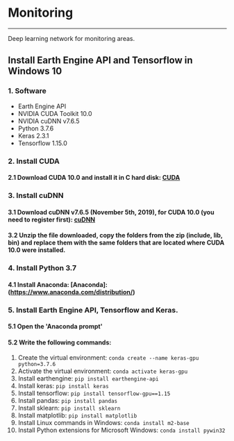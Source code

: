 # Monitoring
-------------

Deep learning network for monitoring areas.

## Install Earth Engine API and Tensorflow in Windows 10

### 1. Software

* Earth Engine API
* NVIDIA CUDA Toolkit 10.0
* NVIDIA cuDNN v7.6.5
* Python 3.7.6
* Keras 2.3.1
* Tensorflow 1.15.0

### 2. Install CUDA

#### 2.1 Download CUDA 10.0 and install it in C hard disk: [CUDA](https://developer.nvidia.com/cuda-downloads)

### 3. Install cuDNN

#### 3.1 Download cuDNN v7.6.5 (November 5th, 2019), for CUDA 10.0 (you need to register first): [cuDNN](https://developer.nvidia.com/rdp/form/cudnn-download-survey)

#### 3.2 Unzip the file downloaded, copy the folders from the zip (include, lib, bin) and replace them with the same folders that are located where CUDA 10.0 were installed.

### 4. Install Python 3.7

#### 4.1 Install Anaconda: [Anaconda]:(https://www.anaconda.com/distribution/)

### 5. Install Earth Engine API, Tensorflow and Keras.

#### 5.1 Open the 'Anaconda prompt'

#### 5.2 Write the following commands:
1. Create the virtual environment: `conda create --name keras-gpu python=3.7.6`
2. Activate the virtual environment: `conda activate keras-gpu`
3. Install earthengine: `pip install earthengine-api`
4. Install keras: `pip install keras`
5. Install tensorflow: `pip install tensorflow-gpu==1.15`
6. Install pandas: `pip install pandas`
7. Install sklearn: `pip install sklearn`
8. Install matplotlib: `pip install matplotlib`
9. Install Linux commands in Windows: `conda install m2-base`
10. Install Python extensions for Microsoft Windows: `conda install pywin32`